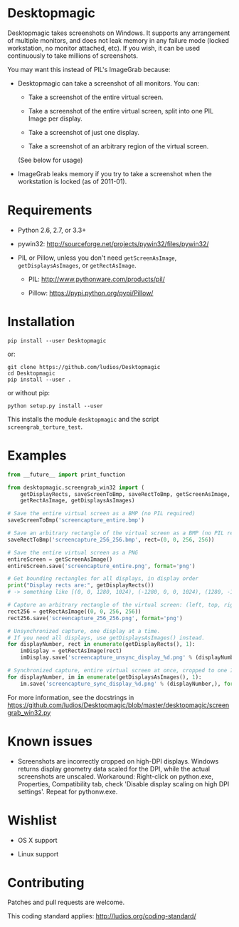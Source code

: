 Desktopmagic
============
Desktopmagic takes screenshots on Windows.  It supports any
arrangement of multiple monitors, and does not leak memory in any
failure mode (locked workstation, no monitor attached, etc).  If you wish,
it can be used continuously to take millions of screenshots.

You may want this instead of PIL's ImageGrab because:

*	Desktopmagic can take a screenshot of all monitors.  You can:

	*	Take a screenshot of the entire virtual screen.

	*	Take a screenshot of the entire virtual screen, split into one PIL Image per display.

	*	Take a screenshot of just one display.

	*	Take a screenshot of an arbitrary region of the virtual screen.

	(See below for usage)

*	ImageGrab leaks memory if you try to take a screenshot when the
	workstation is locked (as of 2011-01).



Requirements
============
*	Python 2.6, 2.7, or 3.3+

*	pywin32: http://sourceforge.net/projects/pywin32/files/pywin32/

*	PIL or Pillow, unless you don't need
	`getScreenAsImage`, `getDisplaysAsImages`, or `getRectAsImage`.

	*	PIL: http://www.pythonware.com/products/pil/

	*	Pillow: https://pypi.python.org/pypi/Pillow/



Installation
============
```
pip install --user Desktopmagic
```

or:

```
git clone https://github.com/ludios/Desktopmagic
cd Desktopmagic
pip install --user .
```

or without pip:

```
python setup.py install --user
```

This installs the module `desktopmagic` and the script `screengrab_torture_test`.



Examples
========
```py
from __future__ import print_function

from desktopmagic.screengrab_win32 import (
	getDisplayRects, saveScreenToBmp, saveRectToBmp, getScreenAsImage,
	getRectAsImage, getDisplaysAsImages)

# Save the entire virtual screen as a BMP (no PIL required)
saveScreenToBmp('screencapture_entire.bmp')

# Save an arbitrary rectangle of the virtual screen as a BMP (no PIL required)
saveRectToBmp('screencapture_256_256.bmp', rect=(0, 0, 256, 256))

# Save the entire virtual screen as a PNG
entireScreen = getScreenAsImage()
entireScreen.save('screencapture_entire.png', format='png')

# Get bounding rectangles for all displays, in display order
print("Display rects are:", getDisplayRects())
# -> something like [(0, 0, 1280, 1024), (-1280, 0, 0, 1024), (1280, -176, 3200, 1024)]

# Capture an arbitrary rectangle of the virtual screen: (left, top, right, bottom)
rect256 = getRectAsImage((0, 0, 256, 256))
rect256.save('screencapture_256_256.png', format='png')

# Unsynchronized capture, one display at a time.
# If you need all displays, use getDisplaysAsImages() instead.
for displayNumber, rect in enumerate(getDisplayRects(), 1):
	imDisplay = getRectAsImage(rect)
	imDisplay.save('screencapture_unsync_display_%d.png' % (displayNumber,), format='png')

# Synchronized capture, entire virtual screen at once, cropped to one Image per display.
for displayNumber, im in enumerate(getDisplaysAsImages(), 1):
	im.save('screencapture_sync_display_%d.png' % (displayNumber,), format='png')
```

For more information, see the docstrings in https://github.com/ludios/Desktopmagic/blob/master/desktopmagic/screengrab_win32.py


Known issues
========

*	Screenshots are incorrectly cropped on high-DPI displays.  Windows returns display geometry data scaled for the DPI, while the actual screenshots are unscaled.  Workaround: Right-click on python.exe, Properties, Compatibility tab, check 'Disable display scaling on high DPI settings'.  Repeat for pythonw.exe.



Wishlist
========
*	OS X support

*	Linux support



Contributing
============
Patches and pull requests are welcome.

This coding standard applies: http://ludios.org/coding-standard/
